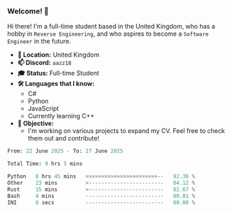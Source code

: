 ### Welcome! 👋

Hi there! I'm a full-time student based in the United Kingdom, who has a hobby in `Reverse Engineering`, and who aspires to become a `Software Engineer` in the future.

- **📍 Location:** United Kingdom
- **📫 Discord:** `aazz18`
- **🎓 Status:** Full-time Student
- **🛠️ Languages that I know:**
  - C#
  - Python
  - JavaScript
  - Currently learning C++
- **🎯 Objective:** 
  - I'm working on various projects to expand my CV. Feel free to check them out and contribute!


<!--START_SECTION:waka-->

```python
From: 22 June 2025 - To: 27 June 2025

Total Time: 9 hrs 5 mins

Python   8 hrs 45 mins   >>>>>>>>>>>>>>>>>>>>>>>--   92.36 %
Other    23 mins         >------------------------   04.12 %
Rust     15 mins         >------------------------   02.67 %
Bash     4 mins          -------------------------   00.81 %
INI      0 secs          -------------------------   00.00 %
```

<!--END_SECTION:waka-->
